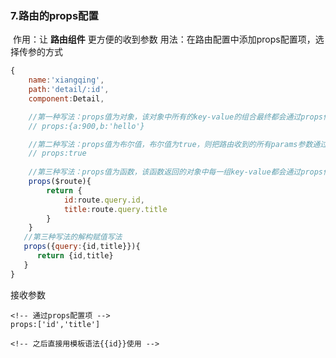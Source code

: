 ### 7.路由的props配置

​	作用：让 **路由组件** 更方便的收到参数
​	用法：在路由配置中添加props配置项，选择传参的方式

```js
{
	name:'xiangqing',
	path:'detail/:id',
	component:Detail,

	//第一种写法：props值为对象，该对象中所有的key-value的组合最终都会通过props传给Detail组件
	// props:{a:900,b:'hello'}

	//第二种写法：props值为布尔值，布尔值为true，则把路由收到的所有params参数通过props传给Detail组件,需搭配params传参
	// props:true
	
	//第三种写法：props值为函数，该函数返回的对象中每一组key-value都会通过props传给Detail组件
	props($route){
		return {
			id:route.query.id,
			title:route.query.title
		}
	}
   //第三种写法的解构赋值写法
   props({query:{id,title}}){
      return {id,title}
   }
}
```
接收参数
```
<!-- 通过props配置项 -->
props:['id','title']

<!-- 之后直接用模板语法{{id}}使用 -->
```
